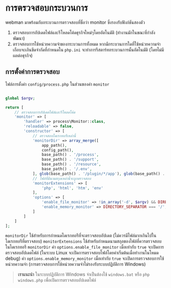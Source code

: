 # การตรวจสอบกระบวนการ
webman มาพร้อมกับกระบวนการตรวจสอบที่ชื่อว่า monitor ซึ่งรองรับฟังก์ชันสองตัว
1. ตรวจสอบการอัปเดตไฟล์และรีโหลดโค้ดธุรกิจใหม่ๆโดยอัตโนมัติ (ทำงานมักในขณะที่กำลังพัฒนา)
2. ตรวจสอบการใช้หน่วยความจำของกระบวนการทั้งหมด หากมีกระบวนการใดที่ใช้หน่วยความจำเกือบจะเกินขีดจำกัดที่กำหนดใน `php.ini` จะทำการรีสตาร์ทกระบวนการนั้นอัตโนมัติ (โดยไม่มีผลต่อธุรกิจ)

## การตั้งค่าการตรวจสอบ
ไฟล์การตั้งค่า `config/process.php` ในส่วนของค่า `monitor`
```php

global $argv;

return [
    // ตรวจสอบการอัปเดตไฟล์และรีโหลดโค้ด
    'monitor' => [
        'handler' => process\Monitor::class,
        'reloadable' => false,
        'constructor' => [
            // ตรวจสอบไดเรกทอรีเหล่านี้
            'monitorDir' => array_merge([   
                app_path(),
                config_path(),
                base_path() . '/process',
                base_path() . '/support',
                base_path() . '/resource',
                base_path() . '/.env',
            ], glob(base_path() . '/plugin/*/app'), glob(base_path() . '/plugin/*/config'), glob(base_path() . '/plugin/*/api')),
            // ไฟล์ที่มีนามสกุลเหล่านี้จะถูกตรวจสอบ
            'monitorExtensions' => [
                'php', 'html', 'htm', 'env'
            ],
            'options' => [
                'enable_file_monitor' => !in_array('-d', $argv) && DIRECTORY_SEPARATOR === '/',
                'enable_memory_monitor' => DIRECTORY_SEPARATOR === '/',
            ]
        ]
    ]
];
```
`monitorDir` ใช้สำหรับการกำหนดไดเรกทอรีที่จะตรวจสอบอัปเดต (ไม่ควรมีไฟล์มากเกินไปในไดเรกทอรีที่ตรวจสอบ)
`monitorExtensions` ใช้สำหรับกำหนดนามสกุลของไฟล์ที่ควรตรวจสอบในไดเรกทอรี `monitorDir`
ค่า `options.enable_file_monitor` เมื่อเท่ากับ `true` จะเปิดการตรวจสอบอัปเดตไฟล์ (ในระบบ Linux จะเปิดการตรวจสอบไฟล์โดยค่าเริ่มต้นเมื่อทำงานในโหมด debug)
ค่า `options.enable_memory_monitor` เมื่อเท่ากับ `true` จะเปิดการตรวจสอบการใช้หน่วยความจำ (การตรวจสอบการใช้หน่วยความจำไม่รองรับระบบปฏิบัติการ Windows)

> **เราแนะนำ**
> ในระบบปฏิบัติการ Windows จำเป็นต้องใช้ `windows.bat` หรือ `php windows.php` เพื่อเปิดการตรวจสอบอัปเดตไฟล์
